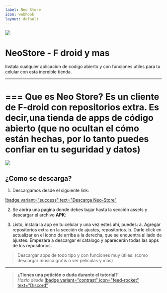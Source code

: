 ```yaml
---
label: Neo Store
icon: webhook
layout: default
---
```


![](https://i.postimg.cc/JzBKL45W/Neo-Store.png)
# NeoStore - F droid y mas
Instala cualquier aplicacion de codigo abierto y con funciones utiles para tu celular con esta increible tienda.

---

=== Que es Neo Store?
Es un cliente de F-droid con repositorios extra. Es decir,una tienda de apps de código abierto (que no ocultan el cómo están hechas, por lo tanto puedes confiar en tu seguridad y datos)
===

![](https://i.postimg.cc/mZdCMsQ8/2023-05-19-16-19-02.png)

## ¿Como se descarga?

1. Descargamos desde el siguiente link:

[!badge variant="success" text="Descarga Neo-Store"](https://github.com/NeoApplications/Neo-Store/releases)

2. Se abrira una pagina donde debes bajar hasta la sección assets y descargar el archivo **APK**:

3. Listo, instala la app en tu celular y una vez estes ahí, puedes:
  a. Agregar repositorios extra en la sección de ajustes, repositorios.
  b. Darle click en actualizar en el icono de arriba a la derecha, que se encuentra al lado de
ajustes. Empezara a descargar el catalogo y aparecerán todas las apps de los
repositorios.

> Descargar apps de todo tipo y con funciones muy útiles. (como descargar música gratis o ver
películas y mas)

---
> **¿Tienes una petición o duda durante el tutorial?**       
> *Hazlo desde* [!badge variant="contrast" icon="feed-rocket" text="Discord"](https://discord.gg/hVKeY3uEru) 
